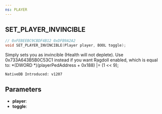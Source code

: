 ```yaml
---
ns: PLAYER
---
```

## SET_PLAYER_INVINCIBLE

```c
// 0xFEBEEBC9CBDF4B12 0xDFB9A2A2
void SET_PLAYER_INVINCIBLE(Player player, BOOL toggle);
```

Simply sets you as invincible (Health will not deplete).
Use 0x733A643B5B0C53C1 instead if you want Ragdoll enabled, which is equal to:
*(DWORD *)(playerPedAddress + 0x188) |= (1 << 9);

```
NativeDB Introduced: v1207
```

## Parameters
* **player**:
* **toggle**:
